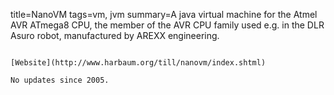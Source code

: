 title=NanoVM
tags=vm, jvm
summary=A java virtual machine for the Atmel AVR ATmega8 CPU, the member of the AVR CPU family used e.g. in the DLR Asuro robot, manufactured by AREXX engineering.
~~~~~~

[Website](http://www.harbaum.org/till/nanovm/index.shtml)

No updates since 2005.
